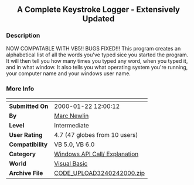 ﻿<div align="center">

## A Complete Keystroke Logger \-  Extensively Updated


</div>

### Description

NOW COMPATABLE WITH VB5!! BUGS FIXED!!! This program creates an alphabetical list of all the words you've typed sice you started the program. It will then tell you how many times you typed any word, when you typed it, and in what window. It also tells you what operating system you're running, your computer name and your windows user name.
 
### More Info
 


<span>             |<span>
---                |---
**Submitted On**   |2000-01-22 12:00:12
**By**             |[Marc Newlin](https://github.com/Planet-Source-Code/PSCIndex/blob/master/ByAuthor/marc-newlin.md)
**Level**          |Intermediate
**User Rating**    |4.7 (47 globes from 10 users)
**Compatibility**  |VB 5\.0, VB 6\.0
**Category**       |[Windows API Call/ Explanation](https://github.com/Planet-Source-Code/PSCIndex/blob/master/ByCategory/windows-api-call-explanation__1-39.md)
**World**          |[Visual Basic](https://github.com/Planet-Source-Code/PSCIndex/blob/master/ByWorld/visual-basic.md)
**Archive File**   |[CODE\_UPLOAD3240242000\.zip](https://github.com/Planet-Source-Code/marc-newlin-a-complete-keystroke-logger-extensively-updated__1-4167/archive/master.zip)








